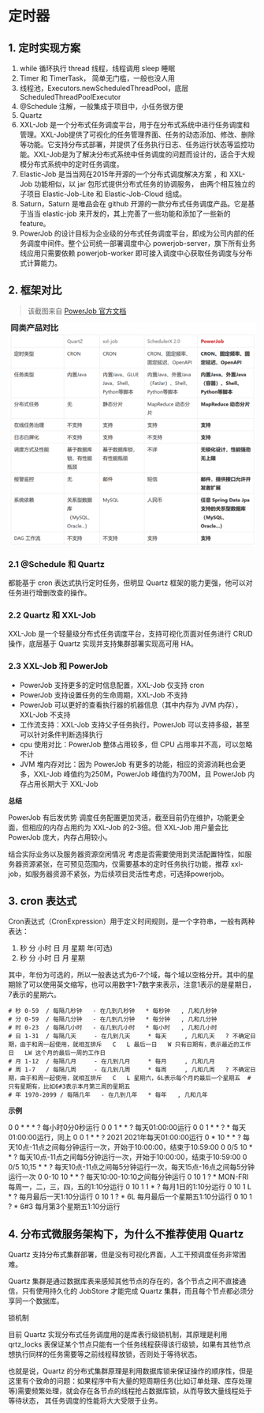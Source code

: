 # 定时器

## 1. 定时实现方案

1. while 循环执行 thread 线程，线程调用 sleep 睡眠
2. Timer 和 TimerTask， 简单无门槛，一般也没人用
3. 线程池，Executors.newScheduledThreadPool，底层 ScheduledThreadPoolExecutor
4. @Schedule 注解，一般集成于项目中，小任务很方便
5. Quartz
6. XXL-Job 是一个分布式任务调度平台，用于在分布式系统中进行任务调度和管理。XXL-Job提供了可视化的任务管理界面、任务的动态添加、修改、删除等功能。它支持分布式部署，并提供了任务执行日志、任务运行状态等监控功能。XXL-Job是为了解决分布式系统中任务调度的问题而设计的，适合于大规模分布式系统中的定时任务调度。
7. Elastic-Job 是当当网在2015年开源的一个分布式调度解决方案 ，和 XXL-Job 功能相似，以 jar 包形式提供分布式任务的协调服务， 由两个相互独立的子项目 Elastic-Job-Lite 和 Elastic-Job-Cloud 组成。
8. Saturn，Saturn 是唯品会在 github 开源的一款分布式任务调度产品。它是基于当当 elastic-job 来开发的，其上完善了一些功能和添加了一些新的 feature。
9. PowerJob 的设计目标为企业级的分布式任务调度平台，即成为公司内部的任务调度中间件。整个公司统一部署调度中心 powerjob-server，旗下所有业务线应用只需要依赖 powerjob-worker 即可接入调度中心获取任务调度与分布式计算能力。

## 2. 框架对比

> 该截图来自 [PowerJob 官方文档](https://www.yuque.com/powerjob/guidence/intro)

![定时框架对比](./images/定时框架对比.png)


### 2.1 @Schedule 和 Quartz

都能基于 cron 表达式执行定时任务，但明显 Quartz 框架的能力更强，他可以对任务进行增删改查的操作。

### 2.2 Quartz 和 XXL-Job

XXL-Job 是一个轻量级分布式任务调度平台，支持可视化页面对任务进行 CRUD 操作，底层基于 Quartz 实现并支持集群部署实现高可用 HA。

### 2.3 XXL-Job 和 PowerJob

- PowerJob 支持更多的定时信息配置，XXL-Job 仅支持 cron
- PowerJob 支持设置任务的生命周期，XXL-Job 不支持
- PowerJob 可以更好的查看执行器的机器信息（其中内存为 JVM 内存），XXL-Job 不支持
- 工作流支持：XXL-Job 支持父子任务执行，PowerJob 可以支持多级，甚至可以针对条件判断选择执行
- cpu 使用对比：PowerJob 整体占用较多，但 CPU 占用率并不高，可以忽略不计
- JVM 堆内存对比：因为 PowerJob 有更多的功能，相应的资源消耗也会更多，XXL-Job 峰值约为250M，PowerJob 峰值约为700M，且 PowerJob 内存占用长期大于 XXL-Job


**总结**

PowerJob 有后发优势 调度任务配置更加灵活，截至目前仍在维护，功能更全面，但相应的内存占用约为 XXL-Job 的2-3倍。但 XXL-Job 用户量会比 PowerJob 庞大，内存占用较小。

结合实际业务以及服务器资源空闲情况 考虑是否需要使用到灵活配置特性，如服务器资源紧张，在可预见范围内，仅需要基本的定时任务执行功能，推荐 xxl-job，如服务器资源不紧张，为后续项目灵活性考虑，可选择powerjob。


## 3. cron 表达式

Cron表达式（CronExpression）用于定义时间规则，是一个字符串，一般有两种表达：

1. 秒 分 小时 日 月 星期 年(可选)
2. 秒 分 小时 日 月 星期

其中，年份为可选的，所以一般表达式为6-7个域，每个域以空格分开。其中的星期除了可以使用英文缩写，也可以用数字1-7数字来表示，注意1表示的是星期日，7表示的星期六。

```shell
# 秒 0-59  / 每隔几秒钟   - 在几到几秒钟   * 每秒钟   , 几和几秒钟
# 分 0-59  / 每隔几分钟   - 在几到几分钟   * 每分钟   , 几和几分钟
# 时 0-23  / 每隔几小时   - 在几到几小时   * 每小时   , 几和几小时
# 日 1-31  / 每隔几天     - 在几到几天     * 每天     , 几和几天   ? 不确定日期，由于和周一起使用，就相互排斥   C   L 最后一日   W 只有日期有，表示最近的工作日   LW 这个月的最后一周的工作日
# 月 1-12  / 每隔几月     - 在几到几月     * 每月     , 几和几月
# 周 1-7   / 每隔几周     - 在几到几周     * 每周     , 几和几周   ? 不确定日期，由于和周一起使用，就相互排斥   C   L 星期六，6L表示每个月的最后一个星期五  # 只有星期有，比如6#3表示本月第三周的星期五  
# 年 1970-2099 / 每隔几年   - 在几到几年   * 每年   , 几和几年
```

**示例**

0 0 * * * ?	                每小时0分0秒运行
0 0 1 * * ?	                每天01:00:00运行
0 0 1 * * ? *	            每天01:00:00运行，同上
0 0 1 * * ? 2021	        2021年每天01:00:00运行
0 * 10 * * ?	            每天10点-11点之间每分钟运行一次，开始于10:00:00，结束于10:59:00
0 0/5 10 * * ?	            每天10点-11点之间每5分钟运行一次，开始于10:00:00，结束于10:59:00
0 0/5 10,15 * * ?	        每天10点-11点之间每5分钟运行一次，每天15点-16点之间每5分钟运行一次
0 0-10 10 * * ?	            每天10:00-10:10之间每分钟运行
0 10 1 ? * MON-FRI	        每周一，二，三，四，五的1:10分运行
0 10 1 1 * ?	            每月1日的1:10分运行
0 10 1 L * ?	            每月最后一天1:10分运行
0 10 1 ? * 6L	            每月最后一个星期五1:10分运行
0 10 1 ? * 6#3	            每月第3个星期五1:10分运行


## 4. 分布式微服务架构下，为什么不推荐使用 Quartz

Quartz 支持分布式集群部署，但是没有可视化界面，人工干预调度任务非常困难。

Quartz 集群是通过数据库表来感知其他节点的存在的，各个节点之间不直接通信，只有使用持久化的 JobStore 才能完成 Quartz 集群，而且每个节点都必须分享同一个数据库。


锁机制

目前 Quartz 实现分布式任务调度用的是库表行级锁机制，其原理是利用 qrtz_locks 表保证某个节点只能有一个任务线程获得该行级锁，如果有其他节点想执行同样的任务需要等之前线程释放锁，否则处于等待状态。

也就是说，Quartz 的分布式集群原理是利用数据库锁来保证操作的顺序性，但是这里有个致命的问题：如果程序中有大量的短周期任务(比如订单处理、库存处理等)需要频繁处理，就会存在各节点的线程抢占数据库锁，从而导致大量线程处于等待状态， 其任务调度的性能将大大受限于业务。
